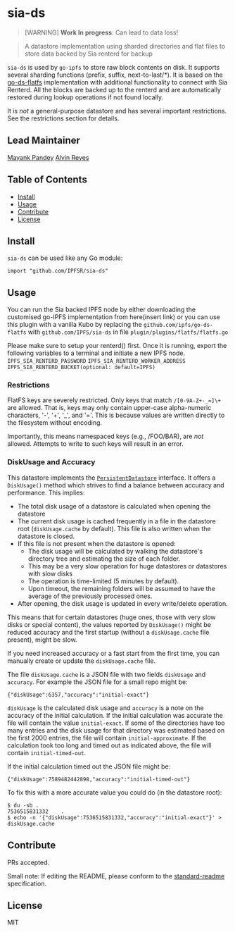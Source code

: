 # sia-ds

>[WARNING] **Work In progress**: Can lead to data loss!

> A datastore implementation using sharded directories and flat files to store data backed by Sia renterd for backup

`sia-ds` is used by `go-ipfs` to store raw block contents on disk. It supports several sharding functions (prefix, suffix, next-to-last/*).
It is based on the [go-ds-flatfs](https://github.com/ipfs/go-ds-flatfs) implementation with additional functionality to connect with Sia Renterd.
All the blocks are backed up to the renterd and are automatically restored during lookup operations if not found locally. 

It is _not_ a general-purpose datastore and has several important restrictions.
See the restrictions section for details.

## Lead Maintainer

[Mayank Pandey](https://github.com/LexLuthr)
[Alvin Reyes](https://github.com/alvin-reyes)

## Table of Contents

- [Install](#install)
- [Usage](#usage)
- [Contribute](#contribute)
- [License](#license)

## Install

`sia-ds` can be used like any Go module:


```
import "github.com/IPFSR/sia-ds"
```

## Usage

You can run the Sia backed IPFS node by either downloading the customised go-IPFS implementation from here(insert link) or
you can use this plugin with a vanilla Kubo by replacing the `github.com/ipfs/go-ds-flatfs` with `github.com/IPFS/sia-ds` in file 
`plugin/plugins/flatfs/flatfs.go`

Please make sure to setup your renterd() first. Once it is running, export the following variables to a terminal and initiate a new IPFS node.
`IPFS_SIA_RENTERD_PASSWORD`
`IPFS_SIA_RENTERD_WORKER_ADDRESS`
`IPFS_SIA_RENTERD_BUCKET(optional: default=IPFS)`

### Restrictions

FlatFS keys are severely restricted. Only keys that match `/[0-9A-Z+-_=]\+` are
allowed. That is, keys may only contain upper-case alpha-numeric characters,
'-', '+', '_', and '='. This is because values are written directly to the
filesystem without encoding.

Importantly, this means namespaced keys (e.g., /FOO/BAR), are _not_ allowed.
Attempts to write to such keys will result in an error.

### DiskUsage and Accuracy

This datastore implements the [`PersistentDatastore`](https://godoc.org/github.com/ipfs/go-datastore#PersistentDatastore) interface. It offers a `DiskUsage()` method which strives to find a balance between accuracy and performance. This implies:

* The total disk usage of a datastore is calculated when opening the datastore
* The current disk usage is cached frequently in a file in the datastore root (`diskUsage.cache` by default). This file is also
written when the datastore is closed.
* If this file is not present when the datastore is opened:
  * The disk usage will be calculated by walking the datastore's directory tree and estimating the size of each folder.
  * This may be a very slow operation for huge datastores or datastores with slow disks
  * The operation is time-limited (5 minutes by default).
  * Upon timeout, the remaining folders will be assumed to have the average of the previously processed ones.
* After opening, the disk usage is updated in every write/delete operation.

This means that for certain datastores (huge ones, those with very slow disks or special content), the values reported by
`DiskUsage()` might be reduced accuracy and the first startup (without a `diskUsage.cache` file present), might be slow.

If you need increased accuracy or a fast start from the first time, you can manually create or update the
`diskUsage.cache` file.

The file `diskUsage.cache` is a JSON file with two fields `diskUsage` and `accuracy`.  For example the JSON file for a
small repo might be:

```
{"diskUsage":6357,"accuracy":"initial-exact"}
```

`diskUsage` is the calculated disk usage and `accuracy` is a note on the accuracy of the initial calculation.  If the
initial calculation was accurate the file will contain the value `initial-exact`.  If some of the directories have too
many entries and the disk usage for that directory was estimated based on the first 2000 entries, the file will contain
`initial-approximate`.  If the calculation took too long and timed out as indicated above, the file will contain
`initial-timed-out`.

If the initial calculation timed out the JSON file might be:
```
{"diskUsage":7589482442898,"accuracy":"initial-timed-out"}

```

To fix this with a more accurate value you could do (in the datastore root):

    $ du -sb .
    7536515831332    .
    $ echo -n '{"diskUsage":7536515831332,"accuracy":"initial-exact"}' > diskUsage.cache

## Contribute

PRs accepted.

Small note: If editing the README, please conform to the [standard-readme](https://github.com/RichardLitt/standard-readme) specification.

## License

MIT
